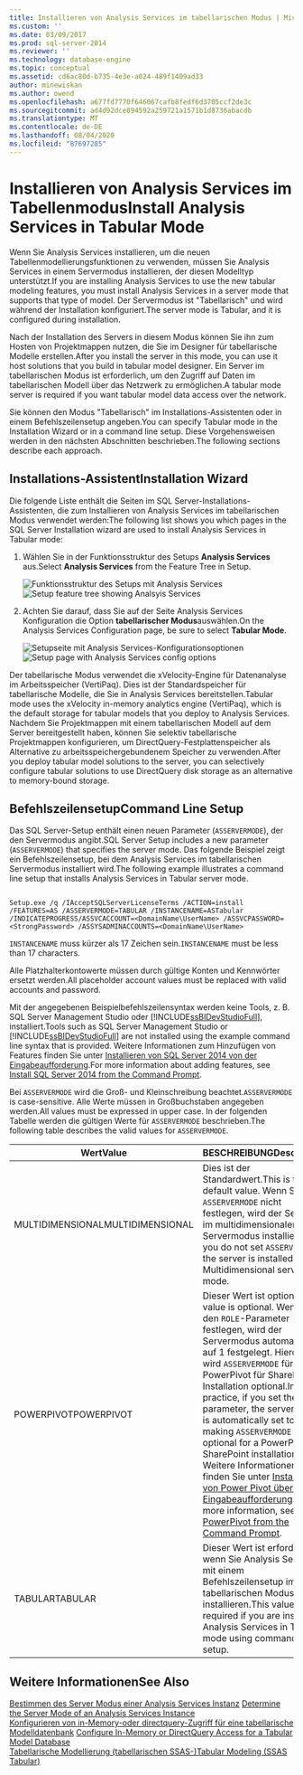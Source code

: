 ```yaml
---
title: Installieren von Analysis Services im tabellarischen Modus | Microsoft-Dokumentation
ms.custom: ''
ms.date: 03/09/2017
ms.prod: sql-server-2014
ms.reviewer: ''
ms.technology: database-engine
ms.topic: conceptual
ms.assetid: cd6ac80d-b735-4e3e-a024-489f1409ad33
author: minewiskan
ms.author: owend
ms.openlocfilehash: a677fd7770f646067cafb8fedf6d3705ccf2de3c
ms.sourcegitcommit: ad4d92dce894592a259721a1571b1d8736abacdb
ms.translationtype: MT
ms.contentlocale: de-DE
ms.lasthandoff: 08/04/2020
ms.locfileid: "87697285"
---
```

# <a name="install-analysis-services-in-tabular-mode"></a><span data-ttu-id="338d4-102">Installieren von Analysis Services im Tabellenmodus</span><span class="sxs-lookup"><span data-stu-id="338d4-102">Install Analysis Services in Tabular Mode</span></span>
  <span data-ttu-id="338d4-103">Wenn Sie Analysis Services installieren, um die neuen Tabellenmodellierungsfunktionen zu verwenden, müssen Sie Analysis Services in einem Servermodus installieren, der diesen Modelltyp unterstützt.</span><span class="sxs-lookup"><span data-stu-id="338d4-103">If you are installing Analysis Services to use the new tabular modeling features, you must install Analysis Services in a server mode that supports that type of model.</span></span> <span data-ttu-id="338d4-104">Der Servermodus ist "Tabellarisch" und wird während der Installation konfiguriert.</span><span class="sxs-lookup"><span data-stu-id="338d4-104">The server mode is Tabular, and it is configured during installation.</span></span>  
  
 <span data-ttu-id="338d4-105">Nach der Installation des Servers in diesem Modus können Sie ihn zum Hosten von Projektmappen nutzen, die Sie im Designer für tabellarische Modelle erstellen.</span><span class="sxs-lookup"><span data-stu-id="338d4-105">After you install the server in this mode, you can use it host solutions that you build in tabular model designer.</span></span> <span data-ttu-id="338d4-106">Ein Server im tabellarischen Modus ist erforderlich, um den Zugriff auf Daten im tabellarischen Modell über das Netzwerk zu ermöglichen.</span><span class="sxs-lookup"><span data-stu-id="338d4-106">A tabular mode server is required if you want tabular model data access over the network.</span></span>  
  
 <span data-ttu-id="338d4-107">Sie können den Modus "Tabellarisch" im Installations-Assistenten oder in einem Befehlszeilensetup angeben.</span><span class="sxs-lookup"><span data-stu-id="338d4-107">You can specify Tabular mode in the Installation Wizard or in a command line setup.</span></span> <span data-ttu-id="338d4-108">Diese Vorgehensweisen werden in den nächsten Abschnitten beschrieben.</span><span class="sxs-lookup"><span data-stu-id="338d4-108">The following sections describe each approach.</span></span>  
  
## <a name="installation-wizard"></a><span data-ttu-id="338d4-109">Installations-Assistent</span><span class="sxs-lookup"><span data-stu-id="338d4-109">Installation Wizard</span></span>  
 <span data-ttu-id="338d4-110">Die folgende Liste enthält die Seiten im SQL Server-Installations-Assistenten, die zum Installieren von Analysis Services im tabellarischen Modus verwendet werden:</span><span class="sxs-lookup"><span data-stu-id="338d4-110">The following list shows you which pages in the SQL Server Installation wizard are used to install Analysis Services in Tabular mode:</span></span>  
  
1.  <span data-ttu-id="338d4-111">Wählen Sie in der Funktionsstruktur des Setups **Analysis Services** aus.</span><span class="sxs-lookup"><span data-stu-id="338d4-111">Select **Analysis Services** from the Feature Tree in Setup.</span></span>  
  
     <span data-ttu-id="338d4-112">![Funktionsstruktur des Setups mit Analysis Services](../../../sql-server/install/media/ssas-setupas.gif "Funktionsstruktur des Setups mit Analysis Services")</span><span class="sxs-lookup"><span data-stu-id="338d4-112">![Setup feature tree showing Analsyis Services](../../../sql-server/install/media/ssas-setupas.gif "Setup feature tree showing Analsyis Services")</span></span>  
  
2.  <span data-ttu-id="338d4-113">Achten Sie darauf, dass Sie auf der Seite Analysis Services Konfiguration die Option **tabellarischer Modus**auswählen.</span><span class="sxs-lookup"><span data-stu-id="338d4-113">On the Analysis Services Configuration page, be sure to select **Tabular Mode**.</span></span>  
  
     <span data-ttu-id="338d4-114">![Setupseite mit Analysis Services-Konfigurationsoptionen](../../../sql-server/install/media/ssas-setupasconfig.gif "Setupseite mit Analysis Services-Konfigurationsoptionen")</span><span class="sxs-lookup"><span data-stu-id="338d4-114">![Setup page with Analysis Services config options](../../../sql-server/install/media/ssas-setupasconfig.gif "Setup page with Analysis Services config options")</span></span>  
  
 <span data-ttu-id="338d4-115">Der tabellarische Modus verwendet die xVelocity-Engine für Datenanalyse im Arbeitsspeicher (VertiPaq). Dies ist der Standardspeicher für tabellarische Modelle, die Sie in Analysis Services bereitstellen.</span><span class="sxs-lookup"><span data-stu-id="338d4-115">Tabular mode uses the xVelocity in-memory analytics engine (VertiPaq), which is the default storage for tabular models that you deploy to Analysis Services.</span></span> <span data-ttu-id="338d4-116">Nachdem Sie Projektmappen mit einem tabellarischen Modell auf dem Server bereitgestellt haben, können Sie selektiv tabellarische Projektmappen konfigurieren, um DirectQuery-Festplattenspeicher als Alternative zu arbeitsspeichergebundenem Speicher zu verwenden.</span><span class="sxs-lookup"><span data-stu-id="338d4-116">After you deploy tabular model solutions to the server, you can selectively configure tabular solutions to use DirectQuery disk storage as an alternative to memory-bound storage.</span></span>  
  
## <a name="command-line-setup"></a><span data-ttu-id="338d4-117">Befehlszeilensetup</span><span class="sxs-lookup"><span data-stu-id="338d4-117">Command Line Setup</span></span>  
 <span data-ttu-id="338d4-118">Das SQL Server-Setup enthält einen neuen Parameter (`ASSERVERMODE`), der den Servermodus angibt.</span><span class="sxs-lookup"><span data-stu-id="338d4-118">SQL Server Setup includes a new parameter (`ASSERVERMODE`) that specifies the server mode.</span></span> <span data-ttu-id="338d4-119">Das folgende Beispiel zeigt ein Befehlszeilensetup, bei dem Analysis Services im tabellarischen Servermodus installiert wird.</span><span class="sxs-lookup"><span data-stu-id="338d4-119">The following example illustrates a command line setup that installs Analysis Services in Tabular server mode.</span></span>  
  
```  
  
Setup.exe /q /IAcceptSQLServerLicenseTerms /ACTION=install /FEATURES=AS /ASSERVERMODE=TABULAR /INSTANCENAME=ASTabular /INDICATEPROGRESS/ASSVCACCOUNT=<DomainName\UserName> /ASSVCPASSWORD=<StrongPassword> /ASSYSADMINACCOUNTS=<DomainName\UserName>   
```  
  
 <span data-ttu-id="338d4-120">`INSTANCENAME` muss kürzer als 17 Zeichen sein.</span><span class="sxs-lookup"><span data-stu-id="338d4-120">`INSTANCENAME` must be less than 17 characters.</span></span>  
  
 <span data-ttu-id="338d4-121">Alle Platzhalterkontowerte müssen durch gültige Konten und Kennwörter ersetzt werden.</span><span class="sxs-lookup"><span data-stu-id="338d4-121">All placeholder account values must be replaced with valid accounts and password.</span></span>  
  
 <span data-ttu-id="338d4-122">Mit der angegebenen Beispielbefehlszeilensyntax werden keine Tools, z. B. SQL Server Management Studio oder [!INCLUDE[ssBIDevStudioFull](../../../includes/ssbidevstudiofull-md.md)], installiert.</span><span class="sxs-lookup"><span data-stu-id="338d4-122">Tools such as SQL Server Management Studio or [!INCLUDE[ssBIDevStudioFull](../../../includes/ssbidevstudiofull-md.md)] are not installed using the example command line syntax that is provided.</span></span> <span data-ttu-id="338d4-123">Weitere Informationen zum Hinzufügen von Features finden Sie unter [Installieren von SQL Server 2014 von der Eingabeaufforderung](../../../database-engine/install-windows/install-sql-server-from-the-command-prompt.md).</span><span class="sxs-lookup"><span data-stu-id="338d4-123">For more information about adding features, see [Install SQL Server 2014 from the Command Prompt](../../../database-engine/install-windows/install-sql-server-from-the-command-prompt.md).</span></span>  
  
 <span data-ttu-id="338d4-124">Bei `ASSERVERMODE` wird die Groß- und Kleinschreibung beachtet.</span><span class="sxs-lookup"><span data-stu-id="338d4-124">`ASSERVERMODE` is case-sensitive.</span></span>  <span data-ttu-id="338d4-125">Alle Werte müssen in Großbuchstaben angegeben werden.</span><span class="sxs-lookup"><span data-stu-id="338d4-125">All values must be expressed in upper case.</span></span> <span data-ttu-id="338d4-126">In der folgenden Tabelle werden die gültigen Werte für `ASSERVERMODE` beschrieben.</span><span class="sxs-lookup"><span data-stu-id="338d4-126">The following table describes the valid values for `ASSERVERMODE`.</span></span>  
  
|<span data-ttu-id="338d4-127">Wert</span><span class="sxs-lookup"><span data-stu-id="338d4-127">Value</span></span>|<span data-ttu-id="338d4-128">BESCHREIBUNG</span><span class="sxs-lookup"><span data-stu-id="338d4-128">Description</span></span>|  
|-----------|-----------------|  
|<span data-ttu-id="338d4-129">MULTIDIMENSIONAL</span><span class="sxs-lookup"><span data-stu-id="338d4-129">MULTIDIMENSIONAL</span></span>|<span data-ttu-id="338d4-130">Dies ist der Standardwert.</span><span class="sxs-lookup"><span data-stu-id="338d4-130">This is the default value.</span></span> <span data-ttu-id="338d4-131">Wenn Sie `ASSERVERMODE` nicht festlegen, wird der Server im multidimensionalen Servermodus installiert.</span><span class="sxs-lookup"><span data-stu-id="338d4-131">If you do not set `ASSERVERMODE`, the server is installed in Multidimensional server mode.</span></span>|  
|<span data-ttu-id="338d4-132">POWERPIVOT</span><span class="sxs-lookup"><span data-stu-id="338d4-132">POWERPIVOT</span></span>|<span data-ttu-id="338d4-133">Dieser Wert ist optional.</span><span class="sxs-lookup"><span data-stu-id="338d4-133">This value is optional.</span></span> <span data-ttu-id="338d4-134">Wenn Sie den `ROLE`-Parameter festlegen, wird der Servermodus automatisch auf 1 festgelegt. Hierdurch wird `ASSERVERMODE` für eine PowerPivot für SharePoint-Installation optional.</span><span class="sxs-lookup"><span data-stu-id="338d4-134">In practice, if you set the `ROLE` parameter, the server mode is automatically set to 1, making `ASSERVERMODE` optional for a PowerPivot for SharePoint installation.</span></span> <span data-ttu-id="338d4-135">Weitere Informationen finden Sie unter [Installieren von Power Pivot über die Eingabeaufforderung](../../../sql-server/install/install-powerpivot-from-the-command-prompt.md).</span><span class="sxs-lookup"><span data-stu-id="338d4-135">For more information, see [Install PowerPivot from the Command Prompt](../../../sql-server/install/install-powerpivot-from-the-command-prompt.md).</span></span>|  
|<span data-ttu-id="338d4-136">TABULAR</span><span class="sxs-lookup"><span data-stu-id="338d4-136">TABULAR</span></span>|<span data-ttu-id="338d4-137">Dieser Wert ist erforderlich, wenn Sie Analysis Services mit einem Befehlszeilensetup im tabellarischen Modus installieren.</span><span class="sxs-lookup"><span data-stu-id="338d4-137">This value is required if you are installing Analysis Services in Tabular mode using command line setup.</span></span>|  
  
## <a name="see-also"></a><span data-ttu-id="338d4-138">Weitere Informationen</span><span class="sxs-lookup"><span data-stu-id="338d4-138">See Also</span></span>  
 <span data-ttu-id="338d4-139">[Bestimmen des Server Modus einer Analysis Services Instanz](../determine-the-server-mode-of-an-analysis-services-instance.md) </span><span class="sxs-lookup"><span data-stu-id="338d4-139">[Determine the Server Mode of an Analysis Services Instance](../determine-the-server-mode-of-an-analysis-services-instance.md) </span></span>  
 <span data-ttu-id="338d4-140">[Konfigurieren von in-Memory-oder directquery-Zugriff für eine tabellarische Modelldatenbank](../../tabular-models/enable-directquery-mode-in-ssms.md) </span><span class="sxs-lookup"><span data-stu-id="338d4-140">[Configure In-Memory or DirectQuery Access for a Tabular Model Database](../../tabular-models/enable-directquery-mode-in-ssms.md) </span></span>  
 [<span data-ttu-id="338d4-141">Tabellarische Modellierung &#40;tabellarischen SSAS-&#41;</span><span class="sxs-lookup"><span data-stu-id="338d4-141">Tabular Modeling &#40;SSAS Tabular&#41;</span></span>](../../tabular-models/tabular-models-ssas.md)  
  
  
